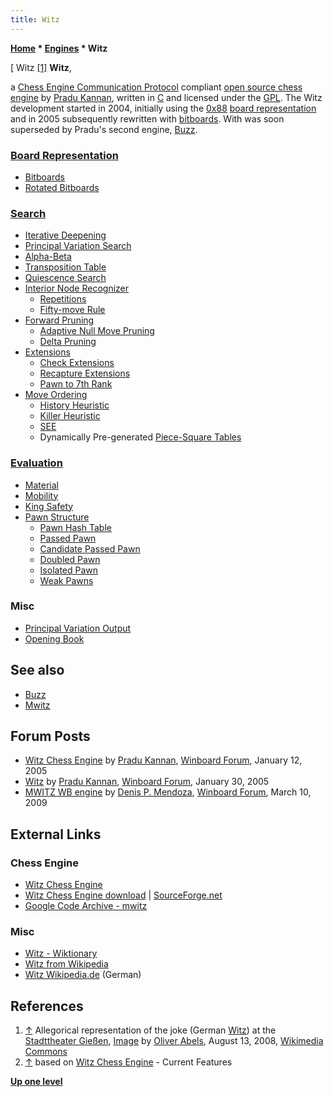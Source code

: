 ```yaml
---
title: Witz
---
```

**[Home](Home "Home") \* [Engines](Engines "Engines") \* Witz**



[ Witz <a id="cite-note-1" href="#cite-ref-1">[1]</a>
**Witz**,  

a [Chess Engine Communication Protocol](Chess_Engine_Communication_Protocol "Chess Engine Communication Protocol") compliant [open source chess engine](Category:Open_Source "Category:Open Source") by [Pradu Kannan](Pradu_Kannan "Pradu Kannan"), written in [C](C "C") and licensed under the [GPL](Free_Software_Foundation#GPL "Free Software Foundation"). 
The Witz development started in 2004, initially using the [0x88](0x88 "0x88") [board representation](Board_Representation "Board Representation") and in 2005 subsequently rewritten with [bitboards](Bitboards "Bitboards"). 
With was soon superseded by Pradu's second engine, [Buzz](Buzz "Buzz"). 



### [Board Representation](Board_Representation "Board Representation")


* [Bitboards](Bitboards "Bitboards")
* [Rotated Bitboards](Rotated_Bitboards "Rotated Bitboards")


### [Search](Search "Search")


* [Iterative Deepening](Iterative_Deepening "Iterative Deepening")
* [Principal Variation Search](Principal_Variation_Search "Principal Variation Search")
* [Alpha-Beta](Alpha-Beta "Alpha-Beta")
* [Transposition Table](Transposition_Table "Transposition Table")
* [Quiescence Search](Quiescence_Search "Quiescence Search")
* [Interior Node Recognizer](Interior_Node_Recognizer "Interior Node Recognizer")
	+ [Repetitions](Repetitions "Repetitions")
	+ [Fifty-move Rule](Fifty-move_Rule "Fifty-move Rule")
* [Forward Pruning](Pruning "Pruning")
	+ [Adaptive Null Move Pruning](Null_Move_Pruning#AdaptiveNullMovePruning "Null Move Pruning")
	+ [Delta Pruning](Delta_Pruning "Delta Pruning")
* [Extensions](Extensions "Extensions")
	+ [Check Extensions](Check_Extensions "Check Extensions")
	+ [Recapture Extensions](Recapture_Extensions "Recapture Extensions")
	+ [Pawn to 7th Rank](Passed_Pawn_Extensions "Passed Pawn Extensions")
* [Move Ordering](Move_Ordering "Move Ordering")
	+ [History Heuristic](History_Heuristic "History Heuristic")
	+ [Killer Heuristic](Killer_Heuristic "Killer Heuristic")
	+ [SEE](Static_Exchange_Evaluation "Static Exchange Evaluation")
	+ Dynamically Pre-generated [Piece-Square Tables](Piece-Square_Tables "Piece-Square Tables")


### [Evaluation](Evaluation "Evaluation")


* [Material](Material "Material")
* [Mobility](Mobility "Mobility")
* [King Safety](King_Safety "King Safety")
* [Pawn Structure](Pawn_Structure "Pawn Structure")
	+ [Pawn Hash Table](Pawn_Hash_Table "Pawn Hash Table")
	+ [Passed Pawn](Passed_Pawn "Passed Pawn")
	+ [Candidate Passed Pawn](Candidate_Passed_Pawn "Candidate Passed Pawn")
	+ [Doubled Pawn](Doubled_Pawn "Doubled Pawn")
	+ [Isolated Pawn](Isolated_Pawn "Isolated Pawn")
	+ [Weak Pawns](Weak_Pawns "Weak Pawns")


### Misc


* [Principal Variation Output](Principal_Variation "Principal Variation")
* [Opening Book](Opening_Book "Opening Book")


## See also


* [Buzz](Buzz "Buzz")
* [Mwitz](index.php?title=Mwitz&action=edit&redlink=1 "Mwitz (page does not exist)")


## Forum Posts


* [Witz Chess Engine](http://www.open-aurec.com/wbforum/viewtopic.php?f=2&t=1304&p=6051#p6051) by [Pradu Kannan](Pradu_Kannan "Pradu Kannan"), [Winboard Forum](Computer_Chess_Forums "Computer Chess Forums"), January 12, 2005
* [Witz](http://www.open-aurec.com/wbforum/viewtopic.php?f=2&t=1458&p=6968#p6968) by [Pradu Kannan](Pradu_Kannan "Pradu Kannan"), [Winboard Forum](Computer_Chess_Forums "Computer Chess Forums"), January 30, 2005
* [MWITZ WB engine](http://www.open-aurec.com/wbforum/viewtopic.php?f=2&t=50025&p=189370#p189370) by [Denis P. Mendoza](Denis_Mendoza "Denis Mendoza"), [Winboard Forum](Computer_Chess_Forums "Computer Chess Forums"), March 10, 2009


## External Links


### Chess Engine


* [Witz Chess Engine](http://witz.sourceforge.net/)
* [Witz Chess Engine download](https://sourceforge.net/projects/witz/) | [SourceForge.net](https://en.wikipedia.org/wiki/SourceForge)
* [Google Code Archive - mwitz](https://code.google.com/archive/p/mwitz/)


### Misc


* [Witz - Wiktionary](https://en.wiktionary.org/wiki/Witz)
* [Witz from Wikipedia](https://en.wikipedia.org/wiki/Witz)
* [Witz Wikipedia.de](https://de.wikipedia.org/wiki/Witz) (German)


## References


1. <a id="cite-ref-1" href="#cite-note-1">↑</a> Allegorical representation of the joke (German [Witz](https://de.wikipedia.org/wiki/Witz)) at the [Stadttheater Gießen](https://en.wikipedia.org/wiki/Theater_Gie%C3%9Fen), [Image](https://commons.wikimedia.org/wiki/File:Gie%C3%9Fen_-_Theater_-_Witz.jpg) by [Oliver Abels](https://commons.wikimedia.org/wiki/User:SBT), August 13, 2008, [Wikimedia Commons](https://en.wikipedia.org/wiki/Wikimedia_Commons)
2. <a id="cite-ref-2" href="#cite-note-2">↑</a> based on [Witz Chess Engine](http://witz.sourceforge.net/) - Current Features

**[Up one level](Engines "Engines")**







 
